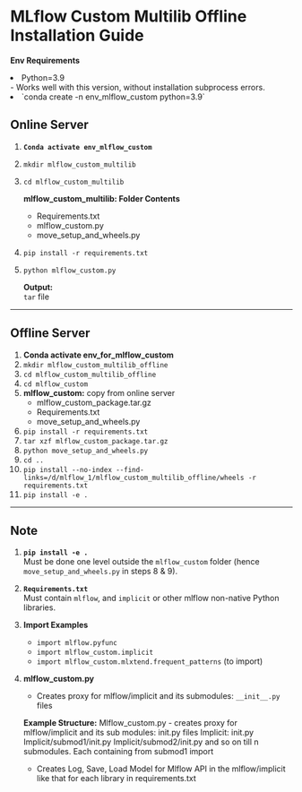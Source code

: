 # MLflow Custom Multilib Offline Installation Guide
**Env Requirements**
<li>Python=3.9</li>
- Works well with this version, without installation subprocess errors.
<li> `conda create -n env_mlflow_custom python=3.9`</li>

## Online Server

1. **`Conda activate env_mlflow_custom`**
2. `mkdir mlflow_custom_multilib`
3. `cd mlflow_custom_multilib`

   **mlflow_custom_multilib: Folder Contents**

   - Requirements.txt
   - mlflow_custom.py
   - move_setup_and_wheels.py

4. `pip install -r requirements.txt`
5. `python mlflow_custom.py`

   **Output:**  
   `tar` file

---

## Offline Server

1. **Conda activate env_for_mlflow_custom**
2. `mkdir mlflow_custom_multilib_offline`
3. `cd mlflow_custom_multilib_offline`
4. `cd mlflow_custom`
5. **mlflow_custom:** copy from online server
   - mlflow_custom_package.tar.gz
   - Requirements.txt
   - move_setup_and_wheels.py
6. `pip install -r requirements.txt`
7. `tar xzf mlflow_custom_package.tar.gz`
8. `python move_setup_and_wheels.py`
9. `cd ..`
10. `pip install --no-index --find-links=/d/mlflow_1/mlflow_custom_multilib_offline/wheels -r requirements.txt`
11. `pip install -e .`

---

## Note

1. **`pip install -e .`**  
   Must be done one level outside the `mlflow_custom` folder (hence `move_setup_and_wheels.py` in steps 8 & 9).

2. **`Requirements.txt`**  
   Must contain `mlflow`, and `implicit` or other mlflow non-native Python libraries.

3. **Import Examples**

   - `import mlflow.pyfunc`
   - `import mlflow_custom.implicit`
   - `import mlflow_custom.mlxtend.frequent_patterns` (to import)

4. **mlflow_custom.py**

   - Creates proxy for mlflow/implicit and its submodules: `__init__.py` files

   **Example Structure:**
   Mlflow_custom.py - creates proxy for mlflow/implicit and its sub modules: init.py files
   Implicit: init.py
   Implicit/submod1/init.py
   Implicit/submod2/init.py and so on till n submodules.
   Each containing from submod1 import

   - Creates Log, Save, Load Model for Mlflow API in the mlflow/implicit like that for each library in requirements.txt
